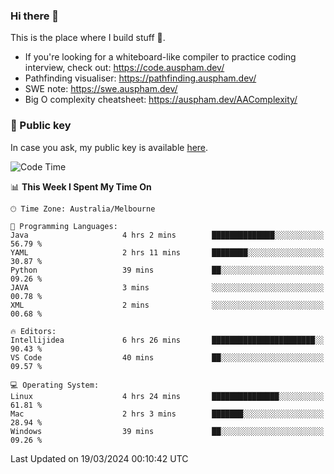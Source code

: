 ### Hi there 👋

This is the place where I build stuff 👀. 

- If you're looking for a whiteboard-like compiler to practice coding interview, check out: https://code.auspham.dev/
- Pathfinding visualiser: https://pathfinding.auspham.dev/
- SWE note: https://swe.auspham.dev/
- Big O complexity cheatsheet: https://auspham.dev/AAComplexity/

### 🔑 Public key

In case you ask, my public key is available [here](https://public.auspham.dev/).

<!--START_SECTION:waka-->
![Code Time](http://img.shields.io/badge/Code%20Time-1%2C227%20hrs%2031%20mins-blue)

📊 **This Week I Spent My Time On** 

```text
🕑︎ Time Zone: Australia/Melbourne

💬 Programming Languages: 
Java                     4 hrs 2 mins        ██████████████░░░░░░░░░░░   56.79 % 
YAML                     2 hrs 11 mins       ████████░░░░░░░░░░░░░░░░░   30.87 % 
Python                   39 mins             ██░░░░░░░░░░░░░░░░░░░░░░░   09.26 % 
JAVA                     3 mins              ░░░░░░░░░░░░░░░░░░░░░░░░░   00.78 % 
XML                      2 mins              ░░░░░░░░░░░░░░░░░░░░░░░░░   00.68 % 

🔥 Editors: 
Intellijidea             6 hrs 26 mins       ███████████████████████░░   90.43 % 
VS Code                  40 mins             ██░░░░░░░░░░░░░░░░░░░░░░░   09.57 % 

💻 Operating System: 
Linux                    4 hrs 24 mins       ███████████████░░░░░░░░░░   61.81 % 
Mac                      2 hrs 3 mins        ███████░░░░░░░░░░░░░░░░░░   28.94 % 
Windows                  39 mins             ██░░░░░░░░░░░░░░░░░░░░░░░   09.26 % 
```


 Last Updated on 19/03/2024 00:10:42 UTC
<!--END_SECTION:waka-->

<!--
**rockmanvnx6/rockmanvnx6** is a ✨ _special_ ✨ repository because its `README.md` (this file) appears on your GitHub profile.

Here are some ideas to get you started:

- 🔭 I’m currently working on ...
- 🌱 I’m currently learning ...
- 👯 I’m looking to collaborate on ...
- 🤔 I’m looking for help with ...
- 💬 Ask me about ...
- 📫 How to reach me: ...
- 😄 Pronouns: ...
- ⚡ Fun fact: ...
-->
